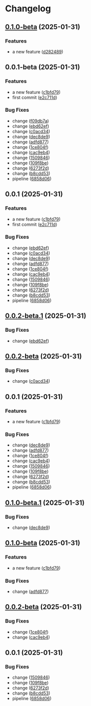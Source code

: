 # Changelog

## [0.1.0-beta](https://github.com/luizfelipelaviola/release-please-test/compare/release-please-test-v0.0.1-beta...release-please-test-v0.1.0-beta) (2025-01-31)


### Features

* a new feature ([d282489](https://github.com/luizfelipelaviola/release-please-test/commit/d282489ced4150e09dbf57d5bd85fe113c382c91))

## 0.0.1-beta (2025-01-31)


### Features

* a new feature ([c1bfd79](https://github.com/luizfelipelaviola/release-please-test/commit/c1bfd795818b651d7639767a51222fb7fd638509))
* first commit ([e2c711d](https://github.com/luizfelipelaviola/release-please-test/commit/e2c711d1e4eb4ceecab39dd2fafe5772e8feef08))


### Bug Fixes

* change ([f09db7a](https://github.com/luizfelipelaviola/release-please-test/commit/f09db7ad95eb48870f143add3a65d5081620720e))
* change ([ebd62ef](https://github.com/luizfelipelaviola/release-please-test/commit/ebd62effd6f78c1617e3c6a1a8d4e5443a359d7e))
* change ([c0acd34](https://github.com/luizfelipelaviola/release-please-test/commit/c0acd3436a1500ae0e459038042e0e9baef32f48))
* change ([dec8de9](https://github.com/luizfelipelaviola/release-please-test/commit/dec8de933fe3dd67bb32a30384a07ce7e0395b93))
* change ([adfd877](https://github.com/luizfelipelaviola/release-please-test/commit/adfd877b9e248e9d3ee33024961f121d40600ba1))
* change ([1ce804f](https://github.com/luizfelipelaviola/release-please-test/commit/1ce804fc3b299eb5dcf68ef07ffff4a6ada0badf))
* change ([cac9eb4](https://github.com/luizfelipelaviola/release-please-test/commit/cac9eb4407b5aeb95a2b9235fc2291e34c568202))
* change ([1509846](https://github.com/luizfelipelaviola/release-please-test/commit/150984663c9741baa9647c43372c5c662adecd06))
* change ([109f8be](https://github.com/luizfelipelaviola/release-please-test/commit/109f8be28798585015ef471a053ed04ab0f193d5))
* change ([6273f2d](https://github.com/luizfelipelaviola/release-please-test/commit/6273f2d310f133a5b8c6e8af0748475a47bcbe8c))
* change ([b8cdd53](https://github.com/luizfelipelaviola/release-please-test/commit/b8cdd53621ed5feff0105bd8552cbd4c95c9c5a1))
* pipeline ([6858d06](https://github.com/luizfelipelaviola/release-please-test/commit/6858d06492d4bf0c16b724a9179315f23f4fbaa7))

## 0.0.1 (2025-01-31)


### Features

* a new feature ([c1bfd79](https://github.com/luizfelipelaviola/release-please-test/commit/c1bfd795818b651d7639767a51222fb7fd638509))
* first commit ([e2c711d](https://github.com/luizfelipelaviola/release-please-test/commit/e2c711d1e4eb4ceecab39dd2fafe5772e8feef08))


### Bug Fixes

* change ([ebd62ef](https://github.com/luizfelipelaviola/release-please-test/commit/ebd62effd6f78c1617e3c6a1a8d4e5443a359d7e))
* change ([c0acd34](https://github.com/luizfelipelaviola/release-please-test/commit/c0acd3436a1500ae0e459038042e0e9baef32f48))
* change ([dec8de9](https://github.com/luizfelipelaviola/release-please-test/commit/dec8de933fe3dd67bb32a30384a07ce7e0395b93))
* change ([adfd877](https://github.com/luizfelipelaviola/release-please-test/commit/adfd877b9e248e9d3ee33024961f121d40600ba1))
* change ([1ce804f](https://github.com/luizfelipelaviola/release-please-test/commit/1ce804fc3b299eb5dcf68ef07ffff4a6ada0badf))
* change ([cac9eb4](https://github.com/luizfelipelaviola/release-please-test/commit/cac9eb4407b5aeb95a2b9235fc2291e34c568202))
* change ([1509846](https://github.com/luizfelipelaviola/release-please-test/commit/150984663c9741baa9647c43372c5c662adecd06))
* change ([109f8be](https://github.com/luizfelipelaviola/release-please-test/commit/109f8be28798585015ef471a053ed04ab0f193d5))
* change ([6273f2d](https://github.com/luizfelipelaviola/release-please-test/commit/6273f2d310f133a5b8c6e8af0748475a47bcbe8c))
* change ([b8cdd53](https://github.com/luizfelipelaviola/release-please-test/commit/b8cdd53621ed5feff0105bd8552cbd4c95c9c5a1))
* pipeline ([6858d06](https://github.com/luizfelipelaviola/release-please-test/commit/6858d06492d4bf0c16b724a9179315f23f4fbaa7))

## [0.0.2-beta.1](https://github.com/luizfelipelaviola/release-please-test/compare/release-please-test-v0.0.2-beta...release-please-test-v0.0.2-beta.1) (2025-01-31)


### Bug Fixes

* change ([ebd62ef](https://github.com/luizfelipelaviola/release-please-test/commit/ebd62effd6f78c1617e3c6a1a8d4e5443a359d7e))

## [0.0.2-beta](https://github.com/luizfelipelaviola/release-please-test/compare/release-please-test-v0.0.1...release-please-test-v0.0.2-beta) (2025-01-31)


### Bug Fixes

* change ([c0acd34](https://github.com/luizfelipelaviola/release-please-test/commit/c0acd3436a1500ae0e459038042e0e9baef32f48))

## 0.0.1 (2025-01-31)


### Features

* a new feature ([c1bfd79](https://github.com/luizfelipelaviola/release-please-test/commit/c1bfd795818b651d7639767a51222fb7fd638509))


### Bug Fixes

* change ([dec8de9](https://github.com/luizfelipelaviola/release-please-test/commit/dec8de933fe3dd67bb32a30384a07ce7e0395b93))
* change ([adfd877](https://github.com/luizfelipelaviola/release-please-test/commit/adfd877b9e248e9d3ee33024961f121d40600ba1))
* change ([1ce804f](https://github.com/luizfelipelaviola/release-please-test/commit/1ce804fc3b299eb5dcf68ef07ffff4a6ada0badf))
* change ([cac9eb4](https://github.com/luizfelipelaviola/release-please-test/commit/cac9eb4407b5aeb95a2b9235fc2291e34c568202))
* change ([1509846](https://github.com/luizfelipelaviola/release-please-test/commit/150984663c9741baa9647c43372c5c662adecd06))
* change ([109f8be](https://github.com/luizfelipelaviola/release-please-test/commit/109f8be28798585015ef471a053ed04ab0f193d5))
* change ([6273f2d](https://github.com/luizfelipelaviola/release-please-test/commit/6273f2d310f133a5b8c6e8af0748475a47bcbe8c))
* change ([b8cdd53](https://github.com/luizfelipelaviola/release-please-test/commit/b8cdd53621ed5feff0105bd8552cbd4c95c9c5a1))
* pipeline ([6858d06](https://github.com/luizfelipelaviola/release-please-test/commit/6858d06492d4bf0c16b724a9179315f23f4fbaa7))

## [0.1.0-beta.1](https://github.com/luizfelipelaviola/release-please-test/compare/release-please-test-v0.1.0-beta...release-please-test-v0.1.0-beta.1) (2025-01-31)


### Bug Fixes

* change ([dec8de9](https://github.com/luizfelipelaviola/release-please-test/commit/dec8de933fe3dd67bb32a30384a07ce7e0395b93))

## [0.1.0-beta](https://github.com/luizfelipelaviola/release-please-test/compare/release-please-test-v0.0.2-beta...release-please-test-v0.1.0-beta) (2025-01-31)


### Features

* a new feature ([c1bfd79](https://github.com/luizfelipelaviola/release-please-test/commit/c1bfd795818b651d7639767a51222fb7fd638509))


### Bug Fixes

* change ([adfd877](https://github.com/luizfelipelaviola/release-please-test/commit/adfd877b9e248e9d3ee33024961f121d40600ba1))

## [0.0.2-beta](https://github.com/luizfelipelaviola/release-please-test/compare/release-please-test-v0.0.1...release-please-test-v0.0.2-beta) (2025-01-31)


### Bug Fixes

* change ([1ce804f](https://github.com/luizfelipelaviola/release-please-test/commit/1ce804fc3b299eb5dcf68ef07ffff4a6ada0badf))
* change ([cac9eb4](https://github.com/luizfelipelaviola/release-please-test/commit/cac9eb4407b5aeb95a2b9235fc2291e34c568202))

## 0.0.1 (2025-01-31)


### Bug Fixes

* change ([1509846](https://github.com/luizfelipelaviola/release-please-test/commit/150984663c9741baa9647c43372c5c662adecd06))
* change ([109f8be](https://github.com/luizfelipelaviola/release-please-test/commit/109f8be28798585015ef471a053ed04ab0f193d5))
* change ([6273f2d](https://github.com/luizfelipelaviola/release-please-test/commit/6273f2d310f133a5b8c6e8af0748475a47bcbe8c))
* change ([b8cdd53](https://github.com/luizfelipelaviola/release-please-test/commit/b8cdd53621ed5feff0105bd8552cbd4c95c9c5a1))
* pipeline ([6858d06](https://github.com/luizfelipelaviola/release-please-test/commit/6858d06492d4bf0c16b724a9179315f23f4fbaa7))
